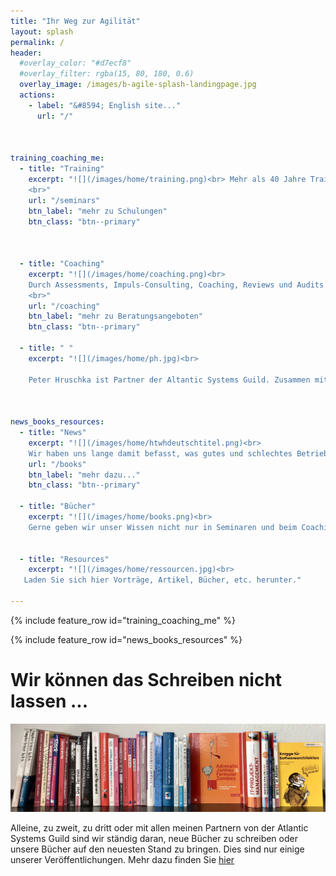 ```yaml
---
title: "Ihr Weg zur Agilität"
layout: splash
permalink: /
header: 
  #overlay_color: "#d7ecf8"
  #overlay_filter: rgba(15, 80, 180, 0.6)
  overlay_image: /images/b-agile-splash-landingpage.jpg
  actions:  
    - label: "&#8594; English site..."
      url: "/"



training_coaching_me:
  - title: "Training"
    excerpt: "![](/images/home/training.png)<br> Mehr als 40 Jahre Trainingserfahrung für Software-Entwicklungsmethoden möchte ich gerne an Sie weitergeben. Als akkreditierter Partner von **IREB** und **iSAQB** bilde ich Sie nicht nur in allen Themen rund um Agilität aus, sondern auch in klassischem Requirements Engineering und Software-Architekturen.
    <br>"
    url: "/seminars"
    btn_label: "mehr zu Schulungen"
    btn_class: "btn--primary" 
  
    
      
  - title: "Coaching"
    excerpt: "![](/images/home/coaching.png)<br>
    Durch Assessments, Impuls-Consulting, Coaching, Reviews und Audits mache ich Ihr Team im Projekt fit. Oftmals ist _Training on the Job_ (Lernen anhand der eigenen Aufgabenstellung) der effektivste Weg zu besseren Entwicklungsprozessen.
    <br>"
    url: "/coaching"
    btn_label: "mehr zu Beratungsangeboten"
    btn_class: "btn--primary" 
   
  - title: " "
    excerpt: "![](/images/home/ph.jpg)<br>

    Peter Hruschka ist Partner der Altantic Systems Guild. Zusammen mit Tom DeMarco, Tim Lister, Steve McMenamin, Suzanne und James Robertson arbeitet er seit vielen Jahren daran, System- und Software-Entwicklung transparenter, effektiver, pragmatischer und dadurch erfolgreicher zu gestalten."
    
    
   
news_books_resources: 
  - title: "News"
    excerpt: "![](/images/home/htwhdeutschtitel.png)<br>
    Wir haben uns lange damit befasst, was gutes und schlechtes Betriebsklima ausmacht und wie die Firmenkultur zu bestimmten Verhaltensmustern führt. Lesen Sie mehr in in den beiden neuen Büchern bei Carl-Hanser."
    url: "/books"
    btn_label: "mehr dazu..."
    btn_class: "btn--primary"  

  - title: "Bücher"
    excerpt: "![](/images/home/books.png)<br>
    Gerne geben wir unser Wissen nicht nur in Seminaren und beim Coaching weiter, sondern auch in Buchform. Schmökern Sie [hier](/books)."
   
  
  - title: "Resources"
    excerpt: "![](/images/home/ressourcen.jpg)<br>
   Laden Sie sich hier Vorträge, Artikel, Bücher, etc. herunter."
    
---
```


{% include feature_row id="training_coaching_me" %}

{% include feature_row id="news_books_resources" %}


# Wir können das Schreiben nicht lassen ... 
![](/images/home/guildbooks.jpeg)
<br>

Alleine, zu zweit, zu dritt oder mit allen meinen Partnern von der Atlantic Systems Guild sind wir ständig daran, neue Bücher zu schreiben oder unsere Bücher auf den neuesten Stand zu bringen. Dies sind nur einige unserer Veröffentlichungen. Mehr dazu finden Sie [hier](/books)


